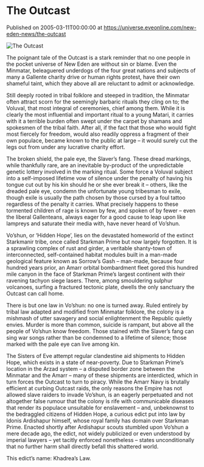 # The Outcast
Published on 2005-03-11T00:00:00 at https://universe.eveonline.com/new-eden-news/the-outcast

![The Outcast](https://web.ccpgamescdn.com/communityassets/img/chronicles/chronicleImage/outcast.jpg)

The poignant tale of the Outcast is a stark reminder that no one people in the pocket universe of New Eden are without sin or blame. Even the Minmatar, beleaguered underdogs of the four great nations and subjects of many a Gallente charity drive or human rights protest, have their own shameful taint, which they above all are reluctant to admit or acknowledge.

Still deeply rooted in tribal folklore and steeped in tradition, the Minmatar often attract scorn for the seemingly barbaric rituals they cling on to; the Voluval, that most integral of ceremonies, chief among them. While it is clearly the most influential and important ritual to a young Matari, it carries with it a terrible burden often swept under the carpet by shamans and spokesmen of the tribal faith. After all, if the fact that those who would fight most fiercely for freedom, would also readily oppress a fragment of their own populace, became known to the public at large – it would surely cut the legs out from under any lucrative charity effort.

The broken shield, the pale eye, the Slaver’s fang. These dread markings, while thankfully rare, are an inevitable by-product of the unpredictable genetic lottery involved in the marking ritual. Some force a Voluval subject into a self-imposed lifetime vow of silence under the penalty of having his tongue cut out by his kin should he or she ever break it – others, like the dreaded pale eye, condemn the unfortunate young tribesman to exile, though exile is usually the path chosen by those cursed by a foul tattoo regardless of the penalty it carries. What precisely happens to these tormented children of rage is known by few, and spoken of by fewer – even the liberal Gallenteans, always eager for a good cause to leap upon like lampreys and saturate their media with, have never heard of Vo’shun.

Vo’shun, or ‘Hidden Hope’, lies on the devastated homeworld of the extinct Starkmanir tribe, once called Starkman Prime but now largely forgotten. It is a sprawling complex of rust and girder, a veritable shanty-town of interconnected, self-contained habitat modules built in a man-made geological feature known as Sorrow’s Gash – man-made, because four hundred years prior, an Amarr orbital bombardment fleet gored this hundred mile canyon in the face of Starkman Prime’s largest continent with their ravening tachyon siege lasers. There, among smouldering sulphur volcanoes, surfing a fractured tectonic plate, dwells the only sanctuary the Outcast can call home.

There is but one law in Vo’shun: no one is turned away. Ruled entirely by tribal law adapted and modified from Minmatar folklore, the colony is a mishmash of utter savagery and social enlightenment the Republic quietly envies. Murder is more than common, suicide is rampant, but above all the people of Vo’shun know freedom. Those stained with the Slaver’s fang can sing war songs rather than be condemned to a lifetime of silence; those marked with the pale eye can live among kin.

The Sisters of Eve attempt regular clandestine aid shipments to Hidden Hope, which exists in a state of near-poverty. Due to Starkman Prime’s location in the Arzad system – a disputed border zone between the Minmatar and the Amarr – many of these shipments are interdicted, which in turn forces the Outcast to turn to piracy. While the Amarr Navy is brutally efficient at curbing Outcast raids, the only reasons the Empire has not allowed slave raiders to invade Vo’shun, is an eagerly perpetuated and not altogether false rumour that the colony is rife with communicable diseases that render its populace unsuitable for enslavement – and, unbeknownst to the bedraggled citizens of Hidden Hope, a curious edict put into law by Idonis Ardishapur himself, whose royal family has domain over Starkman Prime. Enacted shortly after Ardishapur scouts stumbled upon Vo’shun a mere decade ago, the edict, not widely publicized or even understood by imperial lawyers – yet tacitly enforced nonetheless – states unconditionally that no further harm shall directly befall this shattered world.

This edict’s name: Khadrea’s Law.
